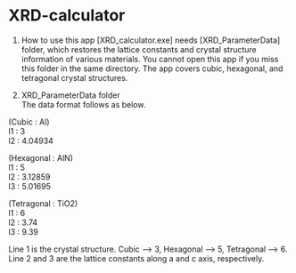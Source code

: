 # XRD-calculator

1. How to use this app
 [XRD_calculator.exe] needs [XRD_ParameterData] folder, which restores the lattice constants and crystal structure information of various materials. 
You cannot open this app if you miss this folder in the same directory. 
The app covers cubic, hexagonal, and tetragonal crystal structures.

1. XRD_ParameterData folder  
 The data format follows as below.  
 
(Cubic : Al)  
	l1 : 3  
	l2 : 4.04934  

(Hexagonal : AlN)  
	l1 : 5  
	l2 : 3.12859  
	l3 : 5.01695  


(Tetragonal : TiO2)  
	l1 : 6  
	l2 : 3.74  
	l3 : 9.39  

Line 1 is the crystal structure. Cubic --> 3, Hexagonal --> 5, Tetragonal --> 6.  
Line 2 and 3 are the lattice constants along a and c axis, respectively.
